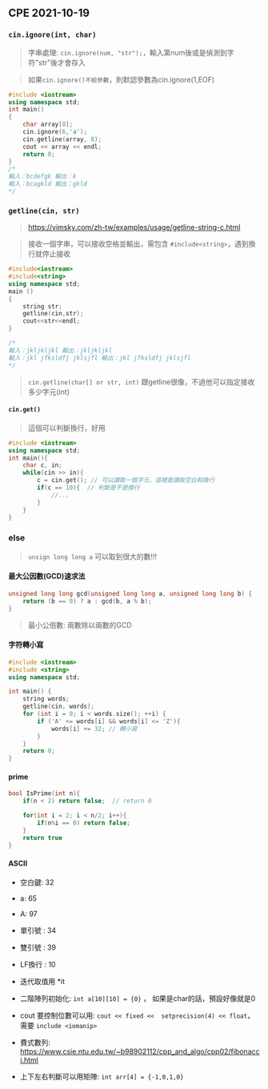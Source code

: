## CPE 2021-10-19
### `cin.ignore(int, char)`
> 字串處理: `cin.ignore(num, "str");`，輸入第num後或是偵測到字符"str"後才會存入

> 如果`cin.ignore()不給參數`，則默認參數為cin.ignore(1,EOF)

```c++
#include <iostream>
using namespace std;
int main()
{
    char array[8];
    cin.ignore(6,'a');
    cin.getline(array, 8);
    cout << array << endl;
    return 0;
}
/*
輸入：bcdefgk 輸出：k
輸入：bcagkld 輸出：gkld
*/
```

### `getline(cin, str)`
> https://vimsky.com/zh-tw/examples/usage/getline-string-c.html

> 接收一個字串，可以接收空格並輸出，需包含 `#include<string>`，遇到換行就停止接收
```c++
#include<iostream>
#include<string>
using namespace std;
main ()
{
    string str;
    getline(cin,str);
    cout<<str<<endl;
}

/*
輸入：jkljkljkl 輸出：jkljkljkl
輸入：jkl jfksldfj jklsjfl 輸出：jkl jfksldfj jklsjfl
*/
```
> `cin.getline(char[] or str, int)` 跟getline很像，不過他可以指定接收多少字元(int)

#### `cin.get()`
> 這個可以判斷換行，好用 

```c++
#include <iostream>
using namespace std;
int main(){
	char c, in;
	while(cin >> in){
		c = cin.get(); // 可以讀取一個字元，這裡是讀取空白和換行
		if(c == 10){  // 判斷是不是換行
			//...
		}	
	}
}
```

### else
> `unsign long long a` 可以取到很大的數!!!

#### 最大公因數(GCD)速求法
```c++
unsigned long long gcd(unsigned long long a, unsigned long long b) {
    return (b == 0) ? a : gcd(b, a % b);
}
```
> 最小公倍數: 兩數除以兩數的GCD

#### 字符轉小寫
```c++
#include <iostream>
#include <string>
using namespace std;

int main() {
    string words;
    getline(cin, words);
    for (int i = 0; i < words.size(); ++i) {
        if ('A' <= words[i] && words[i] <= 'Z'){
            words[i] += 32; // 轉小寫
        }
    }
    return 0;
}
```

#### prime
```c
bool IsPrime(int n){
    if(n < 2) return false;  // return 0

    for(int i = 2; i < n/2; i++){
        if(n%i == 0) return false;     
    }
    return true
}
```


#### ASCII
* 空白鍵: 32
* a: 65
* A: 97
* 單引號 : 34
* 雙引號 : 39
* LF換行 : 10

* 迭代取值用 *it

* 二階陣列初始化: `int a[10][10] = {0}` ， 如果是char的話，預設好像就是0
* cout 要控制位數可以用: `cout << fixed <<  setprecision(4) << float`， 需要 `include <iomanip>`
* 費式數列: https://www.csie.ntu.edu.tw/~b98902112/cpp_and_algo/cpp02/fibonacci.html
* 上下左右判斷可以用矩陣: `int arr[4] = {-1,0,1,0}`

